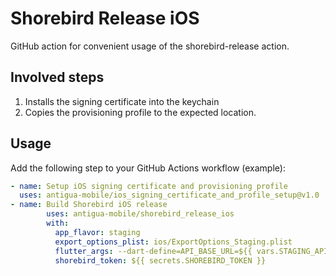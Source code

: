 # Shorebird Release iOS
GitHub action for convenient usage of the shorebird-release action.

## Involved steps
1. Installs the signing certificate into the keychain
2. Copies the provisioning profile to the expected location.

## Usage
Add the following step to your GitHub Actions workflow (example):

```yaml
- name: Setup iOS signing certificate and provisioning profile
  uses: antigua-mobile/ios_signing_certificate_and_profile_setup@v1.0
- name: Build Shorebird iOS release
        uses: antigua-mobile/shorebird_release_ios
        with:
          app_flavor: staging
          export_options_plist: ios/ExportOptions_Staging.plist
          flutter_args: --dart-define=API_BASE_URL=${{ vars.STAGING_API_BASE_URL }}
          shorebird_token: ${{ secrets.SHOREBIRD_TOKEN }}
```